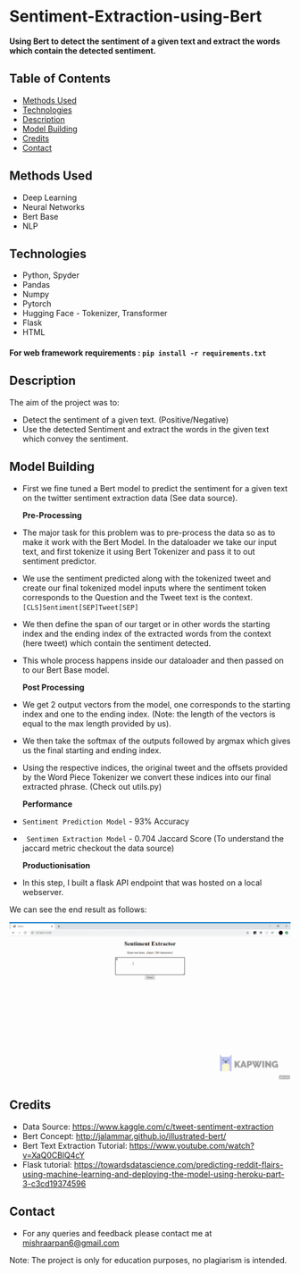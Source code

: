 # Sentiment-Extraction-using-Bert
<b>Using Bert to detect the sentiment of a given text and extract the words which contain the detected sentiment.</b><br>

## Table of Contents
  * [Methods Used](#methods-used)
  * [Technologies](#technologies)  
  * [Description](#description)
  * [Model Building](#model-building)
  * [Credits](#credits)
  * [Contact](#contact)


## Methods Used
* Deep Learning
* Neural Networks
* Bert Base
* NLP

## Technologies
* Python, Spyder
* Pandas
* Numpy
* Pytorch
* Hugging Face - Tokenizer, Transformer
* Flask
* HTML

#### For web framework requirements : `pip install -r requirements.txt`

## Description
The aim of the project was to:
* Detect the sentiment of a given text. (Positive/Negative)
* Use the detected Sentiment and extract the words in the given text which convey the sentiment.

## Model Building
* First we fine tuned a Bert model to predict the sentiment for a given text on the twitter sentiment extraction data (See data source). <br>

    <b> Pre-Processing </b>
* The major task for this problem was to pre-process the data so as to make it work with the Bert Model. In the dataloader we take our input text, and first tokenize it using Bert Tokenizer and pass it to out sentiment predictor.
* We use the sentiment predicted along with the tokenized tweet and create our final tokenized model inputs where the sentiment token corresponds to the Question and the Tweet text is the context.
    `[CLS]Sentiment[SEP]Tweet[SEP]`
    
* We then define the span of our target or in other words the starting index and the ending index of the extracted words from the context (here tweet) which contain the sentiment detected.
* This whole process happens inside our dataloader and then passed on to our Bert Base model.

  <b> Post Processing </b>
* We get 2 output vectors from the model, one corresponds to the starting index and one to the ending index. (Note: the length of the vectors is equal to the max length provided by us).
* We then take the softmax of the outputs followed by argmax which gives us the final starting and ending index.
* Using the respective indices, the original tweet and the offsets provided by the Word Piece Tokenizer we convert these indices into our final extracted phrase. (Check out utils.py) <br>

  <b> Performance </b>
* `Sentiment Prediction Model` - 93% Accuracy
* ` Sentimen Extraction Model` - 0.704 Jaccard Score (To understand the jaccard metric checkout the data source)

  <b> Productionisation </b>
* In this step, I built a flask API endpoint that was hosted on a local webserver.

We can see the end result as follows: <br>

<img src= "https://github.com/Arpan-Mishra/Sentiment-Extraction-using-Bert/blob/master/result.gif">

## Credits
* Data Source: https://www.kaggle.com/c/tweet-sentiment-extraction
* Bert Concept: http://jalammar.github.io/illustrated-bert/
* Bert Text Extraction Tutorial: https://www.youtube.com/watch?v=XaQ0CBlQ4cY
* Flask tutorial: https://towardsdatascience.com/predicting-reddit-flairs-using-machine-learning-and-deploying-the-model-using-heroku-part-3-c3cd19374596

## Contact
* For any queries and feedback please contact me at mishraarpan6@gmail.com

Note: The project is only for education purposes, no plagiarism is intended.
